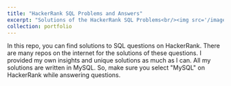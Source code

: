 ```yaml
---
title: "HackerRank SQL Problems and Answers"
excerpt: "Solutions of the HackerRank SQL Problems<br/><img src='/images/hackerrank-sql.png'>"
collection: portfolio
---
```


In this repo, you can find solutions to SQL questions on HackerRank. There are many repos on the internet for the solutions of these questions. I provided my own insights and unique solutions as much as I can. All my solutions are written in MySQL. So, make sure you select "MySQL" on HackerRank while answering questions.